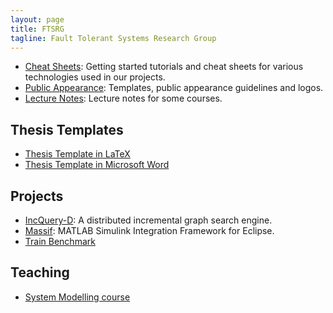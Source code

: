 ```yaml
---
layout: page
title: FTSRG
tagline: Fault Tolerant Systems Research Group
---
```


* [Cheat Sheets](https://github.com/FTSRG/cheat-sheets/wiki): Getting started tutorials and cheat sheets for various technologies used in our projects.
* [Public Appearance](https://github.com/FTSRG/templates): Templates, public appearance guidelines and logos.
* [Lecture Notes](https://github.com/FTSRG/lecture-notes/wiki): Lecture notes for some courses.

## Thesis Templates

* [Thesis Template in LaTeX](https://github.com/FTSRG/thesis-template-latex)
* [Thesis Template in Microsoft Word](https://github.com/FTSRG/thesis-template-word)

## Projects

* [IncQuery-D](https://github.com/FTSRG/incqueryd): A distributed incremental graph search engine.
* [Massif](https://github.com/FTSRG/massif): MATLAB Simulink Integration Framework for Eclipse.
* [Train Benchmark](https://github.com/FTSRG/trainbenchmark)

## Teaching

* [System Modelling course](http://docs.inf.mit.bme.hu/remo/)
